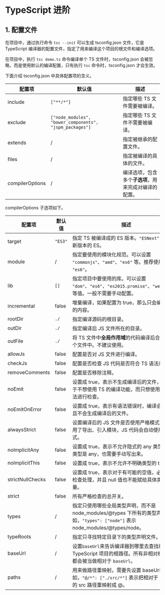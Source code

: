 # TypeScript 进阶

## 1. 配置文件

在项目中，通过执行命令 `tsc --init` 可以生成  tsconfig.json 文件，它是 TypeScript 编译器的配置文件，指定了用来编译这个项目的根文件和编译选项。

在项目中，执行 `tsc demo.ts` 命令编译单个 TS 文件时，tsconfig.json 会被忽略，而是使用默认的编译配置，只有执行 `tsc` 命令时，tsconfig.json 才会生效。

下面介绍 tsconfig.json 中具体配置项的含义。

| 配置项          | 默认值                                                  | 描述                                                 |
| --------------- | ------------------------------------------------------- | ---------------------------------------------------- |
| include         | `["**/*"]`                                              | 指定哪些 TS 文件需要被编译。                         |
| exclude         | `["node_modules", "bower_components", "jspm_packages"]` | 指定哪些 TS 文件不需要被编译。                       |
| extends         | /                                                       | 指定被继承的配置文件。                               |
| files           | /                                                       | 指定被编译的具体的文件。                             |
| compilerOptions | /                                                       | 编译选项，包含多个**子选项**，用来完成对编译的配置。 |

compilerOptions 子选项如下。

| 配置项           | 默认值  | 描述                                                         |
| ---------------- | ------- | ------------------------------------------------------------ |
| target           | `"ES3"` | 指定 TS 被编译成的 ES 版本。`"ESNext"` 表示最新版本的 ES。   |
| module           | /       | 指定要使用的模块化规范。可以设置 `"commonjs"`、`"amd"`、`"es6"` 等。推荐使用 `"es6"`。 |
| lib              | `[]`    | 指定项目中要使用的库。可以设置 `"dom"`、`"es6"`、`"es2015.promise"`、`"webworker"` 等值。一般不需要手动配置。 |
| incremental      | false   | 增量编译，如果配置为 true，那么只会编译新增的内容。          |
| rootDir          | `./`    | 指定编译源码的根目录。                                       |
| outDir           | `./`    | 指定编译后 JS 文件所在的目录。                               |
| outFile          | `./`    | 将 TS 文件中**全局作用域**的代码编译后合并到同一个文件中。不建议使用。 |
| allowJs          | false   | 配置是否对 JS 文件进行编译。                                 |
| checkJs          | false   | 配置是否检查 JS 代码是否符合 TS 语法规范。                   |
| removeComments   | false   | 配置是否移除注释。                                           |
| noEmit           | false   | 设置成 true，表示不生成编译后的文件，一般用于不想使用 TS 的编译功能，而只想使用 TS 对语法进行检查。 |
| noEmitOnError    | false   | 设置成 true，表示有语法错误时，编译会报错，且不会生成编译后的文件。 |
| alwaysStrict     | false   | 设置编译后的 JS 文件是否使用严格模式。如果使用了导出、引入模块，JS 代码会自动使用严格模式。 |
| noImplicitAny    | false   | 设置成 true，表示不允许隐式的 any 类型，如果类型是 any，也需要手动写出来。 |
| noImplicitThis   | false   | 设置成 true，表示不允许不明确类型的 this。                   |
| strictNullChecks | false   | 设置成 true，表示对于有可能的空值，必须严格检查处理，并且 null 值也不能赋给具体类型的变量。 |
| strict           | false   | 所有严格检查的总开关。                                       |
| types            | /       | 指定只使用哪些全局类型声明，而不是 node_modules/@types 下所有的类型声明。比如，`"types": ["node"]` 表示 node_modules/@types/node。 |
| typeRoots        | /       | 指定只寻找特定目录下的类型声明文件。                         |
| baseUrl          | /       | 设置`baseUrl`来告诉编译器到哪里去查找模块，即 TypeScript 项目的根路径。所有非相对模块导入都会被当做相对于 `baseUrl`。 |
| paths            | /       | 用来做路径重映射。需要先设置 baseUrl。比如，`"@/*": ["./src/*"]` 表示把相对于 baseUrl 的 src 路径重映射成 @。 |
